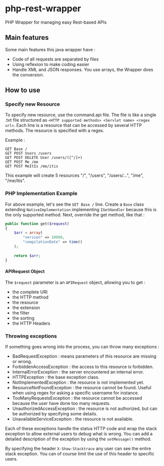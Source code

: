 # php-rest-wrapper
PHP Wrapper for managing easy Rest-based APIs

## Main features
Some main features this java wrapper have :
* Code of all requests are separated by files
* Using reflexion to make coding easier
* Handle XML and JSON responses. You use arrays, the Wrapper does the conversion.

## How to use

### Specify new Resource
To specify new resource, use the command.api file. The file is like a single .txt file structured as `<HTTP supported methods> <Servlet name> <regex url>`. Each line is a resource that can be accessed by several HTTP methods. The resource is specified with a regex.

Example :
```
GET Base /
GET POST Users /users
GET POST DELETE User /users/([^/]+)
GET POST Me /me
GET POST MeItIs /me/itis
```

This example will create 5 resources "/", "/users", "/users/...", "/me", "/me/itis".

### PHP Implementation Example
For above example, let's see the `GET Base /` line.
Create a `Base` class extending `NativeImplementation` implementing `IGetHandler` because this is the only supported method.
Next, override the get method, like that :
```php
public function get($request)
{
    $arr = array(
        "version" => 10000,
        "compilationDate" => time()
    );
    
    return $arr;
}
```

#### APIRequest Object
The `$request` parameter is an `APIRequest` object, allowing you to get :
* the complete URI
* the HTTP method
* the resource
* the extension
* the filter
* the sorting
* the HTTP Headers

### Throwing exceptions
If something goes wrong into the process, you can throw many exceptions :
* BadRequestException : means parameters of this resource are missing or wrong.
* ForbiddenAccessException : the access to this resource is forbidden.
* InternalErrorException : the server encountered an internal error.
* HTTPException : the base exception class.
* NotImplementedException : the resource is not implemented yet.
* ResourceNotFoundException : the resource cannot be found. Useful when using regex for asking a specific username for instance.
* TooManyRequestsException : the resource cannot be accessed because the user have done too many requests.
* UnauthorizedAccessException : the resource is not authorized, but can be authorized by specifying some details.
* UnavailableServiceException : the resource is not available.

Each of these exceptions handle the status HTTP code and wrap the stack exception to allow external users to debug what is wrong. You can add a detailed description of the exception by using the `setMessage()` method.

By specifying the header `X-Show-Stacktrace` any user can see the entire stack exception. You can of course limit the use of this header to specific users.
